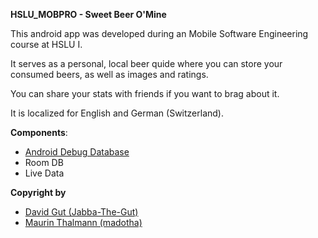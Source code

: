 **HSLU_MOBPRO - Sweet Beer O'Mine**

This android app was developed during an Mobile Software Engineering course at HSLU I.

It serves as a personal, local beer quide where you can store your consumed beers, as well as images and ratings. 

You can share your stats with friends if you want to brag about it.

It is localized for English and German (Switzerland).

**Components**:

* [Android Debug Database](https://github.com/amitshekhariitbhu/Android-Debug-Database)
* Room DB
* Live Data

**Copyright by**

* [David Gut (Jabba-The-Gut)](https://github.com/Jabba-The-Gut)
* [Maurin Thalmann (madotha)](https://github.com/madotha)
